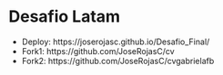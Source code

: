 # Desafio Latam
<ul>
<li> Deploy: https://joserojasc.github.io/Desafio_Final/ </li>
<li>Fork1: https://github.com/JoseRojasC/cv </li>
<li>Fork2: https://github.com/JoseRojasC/cvgabrielafb </li>
</ul>
